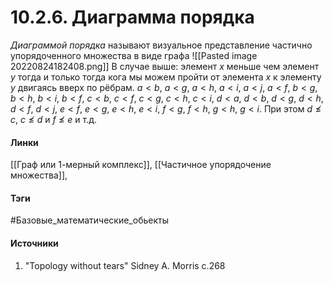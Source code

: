 # 10.2.6. Диаграмма порядка
*Диаграммой порядка* называют визуальное представление частично упорядоченного множества в виде графа
![[Pasted image 20220824182408.png]]
В случае выше: элемент $x$ меньше чем элемент $y$ тогда и только тогда кога мы можем пройти от элемента $x$ к элементу $y$ двигаясь вверх по рёбрам. 
$a<b$, $a<g$, $a<h$, $a<i$, $a<j$, $a<f$, $b<g$, $b<h$, $b<i$, $b<f$, $c<b$, $c<f$, $c<g$, $c<h$, $c<i$, $d<a$, $d<b$, $d<g$, $d<h$, $d<f$, $d<j$, $e<f$, $e<g$, $e<h$, $e<i$, $f<g$, $f<h$, $g<h$, $g<i$.
При этом $d\not\le c$, $c\not\le d$ и $f\not\le e$ и т.д.

#### Линки
 [[Граф или 1-мерный комплекс]],
 [[Частичное упорядочение множества]],
#### Тэги
 #Базовые_математические_обьекты 
#### Источники
1. "Topology without tears" Sidney A. Morris c.268